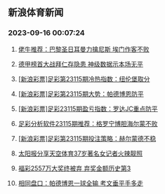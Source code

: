 ## 新浪体育新闻 
### 2023-09-16 00:07:24

1. [佬牛推荐：巴黎圣日耳曼力擒尼斯 埃门作客不败](https://sports.sina.com.cn/l/2023-09-15/doc-imzmueph1675839.shtml)

2. [德甲榜首大战拜仁存隐患 神级数据示本场无平](https://sports.sina.com.cn/l/2023-09-15/doc-imzmswua2993074.shtml)

3. [[新浪彩票]足彩第23115期冷热指数：纽伦堡取分](https://sports.sina.com.cn/l/2023-09-15/doc-imzmswty6217949.shtml)

4. [[新浪彩票]足彩第23115期大势：帕德博恩防平](https://sports.sina.com.cn/l/2023-09-15/doc-imzmswua2993853.shtml)

5. [[新浪彩票]足彩23115期盈亏指数：罗达JC重点防平](https://sports.sina.com.cn/l/2023-09-15/doc-imzmswua2996988.shtml)

6. [足彩分析软件23115期推荐：格罗宁博胆海尔蒙不败](https://sports.sina.com.cn/l/2023-09-15/doc-imzmtyfn5689637.shtml)

7. [[新浪彩票]足彩第23115期投注策略：赫尔蒙德不稳](https://sports.sina.com.cn/l/2023-09-15/doc-imzmswtu7028009.shtml)

8. [太阳报分享天空体育37岁著名女记者火辣靓照](https://sports.sina.com.cn/g/pl/2023-09-15/doc-imzmtyfk1790271.shtml)

9. [福彩2557万大奖终被弃 弃奖金额历史第3](https://sports.sina.com.cn/l/2023-09-15/doc-imzmurch2194266.shtml)

10. [相同盘口：帕德博恩一球全输 考文垂平手多走](https://sports.sina.com.cn/l/2023-09-15/doc-imzmtyfn5708225.shtml)

